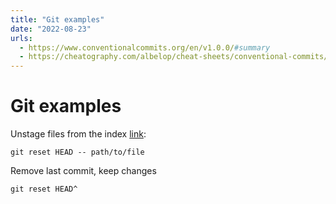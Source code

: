 ```yaml
---
title: "Git examples"
date: "2022-08-23"
urls:
  - https://www.conventionalcommits.org/en/v1.0.0/#summary
  - https://cheatography.com/albelop/cheat-sheets/conventional-commits/
---
```


# Git examples

Unstage files from the index [link](https://stackoverflow.com/questions/19730565/how-to-remove-files-from-git-staging-area#answer-19730687):

```terminal
git reset HEAD -- path/to/file
```

Remove last commit, keep changes

```terminal
git reset HEAD^
```
